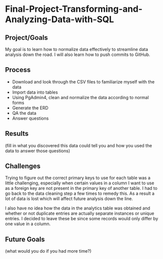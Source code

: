 # Final-Project-Transforming-and-Analyzing-Data-with-SQL

## Project/Goals
My goal is to learn how to normalize data effectively to streamline data analysis down the road. I will also learn how to push commits to GitHub.

## Process
- Download and look through the CSV files to familiarize myself with the data
- Import data into tables
- Using PgAdmin4, clean and normalize the data according to normal forms
- Generate the ERD
- QA the data
- Answer questions

## Results
(fill in what you discovered this data could tell you and how you used the data to answer those questions)

## Challenges 
Trying to figure out the correct primary keys to use for each table was a little challenging, especially when certain values in a column I want to use as a foreign key are not present in the primary key of another table. I had to go back to the data cleaning step a few times to remedy this. As a result a lot of data is lost which will affect future analysis down the line.

I also have no idea how the data in the analytics table was obtained and whether or not duplicate entries are actually separate instances or unique entries. I decided to leave these be since some records would only differ by one value in a column.

## Future Goals
(what would you do if you had more time?)
